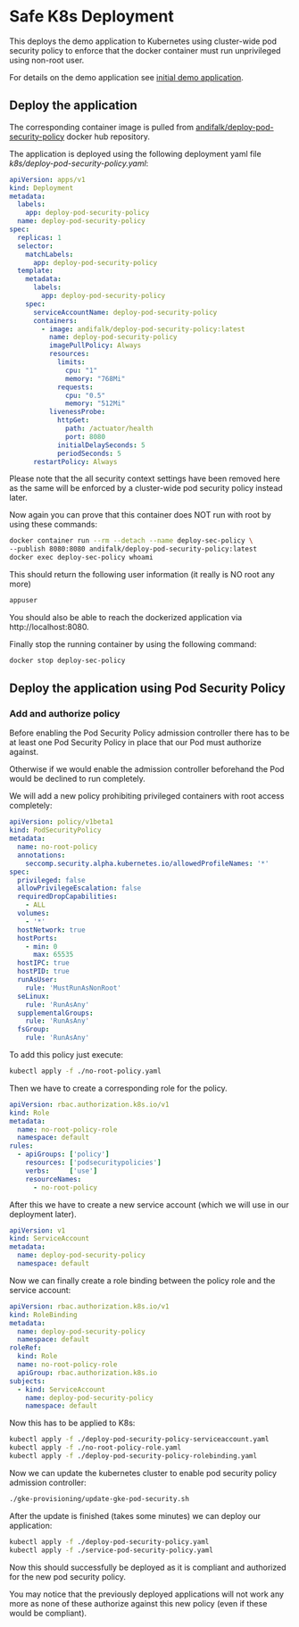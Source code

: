 # Safe K8s Deployment

This deploys the demo application to Kubernetes using cluster-wide pod security policy
to enforce that the docker container must run unprivileged using non-root user.

For details on the demo application see [initial demo application](../step1-initial-spring-boot-app).
  
## Deploy the application

The corresponding container image is pulled 
from [andifalk/deploy-pod-security-policy](https://cloud.docker.com/repository/registry-1.docker.io/andifalk/deploy-pod-security-policy) docker hub repository.

The application is deployed using the following deployment yaml file _k8s/deploy-pod-security-policy.yaml_:

```yaml
apiVersion: apps/v1
kind: Deployment
metadata:
  labels:
    app: deploy-pod-security-policy
  name: deploy-pod-security-policy
spec:
  replicas: 1
  selector:
    matchLabels:
      app: deploy-pod-security-policy
  template:
    metadata:
      labels:
        app: deploy-pod-security-policy
    spec:
      serviceAccountName: deploy-pod-security-policy
      containers:
        - image: andifalk/deploy-pod-security-policy:latest
          name: deploy-pod-security-policy
          imagePullPolicy: Always
          resources:
            limits:
              cpu: "1"
              memory: "768Mi"
            requests:
              cpu: "0.5"
              memory: "512Mi"
          livenessProbe:
            httpGet:
              path: /actuator/health
              port: 8080
            initialDelaySeconds: 5
            periodSeconds: 5    
      restartPolicy: Always
```

Please note that the all security context settings have been removed here as the same will be enforced by a 
cluster-wide pod security policy instead later.

Now again you can prove that this container does NOT run with root by using these commands:

```bash
docker container run --rm --detach --name deploy-sec-policy \
--publish 8080:8080 andifalk/deploy-pod-security-policy:latest
docker exec deploy-sec-policy whoami
```

This should return the following user information (it really is NO root any more)

```bash
appuser
```

You should also be able to reach the dockerized application 
via http://localhost:8080.

Finally stop the running container by using the following command:

```bash
docker stop deploy-sec-policy
```

## Deploy the application using Pod Security Policy

### Add and authorize policy 

Before enabling the Pod Security Policy admission controller there has to be
at least one Pod Security Policy in place that our Pod must authorize against.

Otherwise if we would enable the admission controller beforehand the Pod would
be declined to run completely.

We will add a new policy prohibiting privileged containers with root access completely:

```yaml
apiVersion: policy/v1beta1
kind: PodSecurityPolicy
metadata:
  name: no-root-policy
  annotations:
    seccomp.security.alpha.kubernetes.io/allowedProfileNames: '*'
spec:
  privileged: false
  allowPrivilegeEscalation: false
  requiredDropCapabilities:
    - ALL
  volumes:
    - '*'
  hostNetwork: true
  hostPorts:
    - min: 0
      max: 65535
  hostIPC: true
  hostPID: true
  runAsUser:
    rule: 'MustRunAsNonRoot'
  seLinux:
    rule: 'RunAsAny'
  supplementalGroups:
    rule: 'RunAsAny'
  fsGroup:
    rule: 'RunAsAny'
```

To add this policy just execute:

```bash
kubectl apply -f ./no-root-policy.yaml
```

Then we have to create a corresponding role for the policy.

```yaml
apiVersion: rbac.authorization.k8s.io/v1
kind: Role
metadata:
  name: no-root-policy-role
  namespace: default
rules:
  - apiGroups: ['policy']
    resources: ['podsecuritypolicies']
    verbs:     ['use']
    resourceNames:
      - no-root-policy
```

After this we have to create a new service account (which we will use in our deployment later).

```yaml
apiVersion: v1
kind: ServiceAccount
metadata:
  name: deploy-pod-security-policy
  namespace: default
```

Now we can finally create a role binding between the policy role and the service account:

```yaml
apiVersion: rbac.authorization.k8s.io/v1
kind: RoleBinding
metadata:
  name: deploy-pod-security-policy
  namespace: default
roleRef:
  kind: Role
  name: no-root-policy-role
  apiGroup: rbac.authorization.k8s.io
subjects:
  - kind: ServiceAccount
    name: deploy-pod-security-policy
    namespace: default
```

Now this has to be applied to K8s:

```bash
kubectl apply -f ./deploy-pod-security-policy-serviceaccount.yaml
kubectl apply -f ./no-root-policy-role.yaml
kubectl apply -f ./deploy-pod-security-policy-rolebinding.yaml
```

Now we can update the kubernetes cluster to enable pod security policy admission controller:

```bash
./gke-provisioning/update-gke-pod-security.sh
```

After the update is finished (takes some minutes) we can deploy our application:

```bash
kubectl apply -f ./deploy-pod-security-policy.yaml
kubectl apply -f ./service-pod-security-policy.yaml
```

Now this should successfully be deployed as it is compliant and authorized for the new pod security policy.

You may notice that the previously deployed applications will not work any more as none of these authorize against
this new policy (even if these would be compliant).